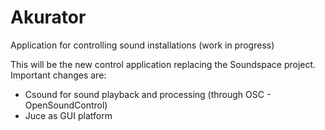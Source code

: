 # Akurator
Application for controlling sound installations
(work in progress)

This will be the new control application replacing the Soundspace project. Important changes are:
* Csound for sound playback and processing (through OSC - OpenSoundControl)
* Juce as GUI platform
